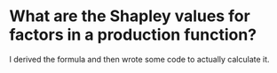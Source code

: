 # What are the Shapley values for factors in a production function?
I derived the formula and then wrote some code to actually calculate it.
